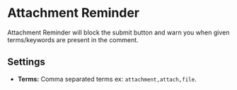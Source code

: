 # Attachment Reminder

Attachment Reminder will block the submit button and warn you when given terms/keywords are present in the comment.

## Settings

* **Terms:** Comma separated terms ex: `attachment,attach,file`.
